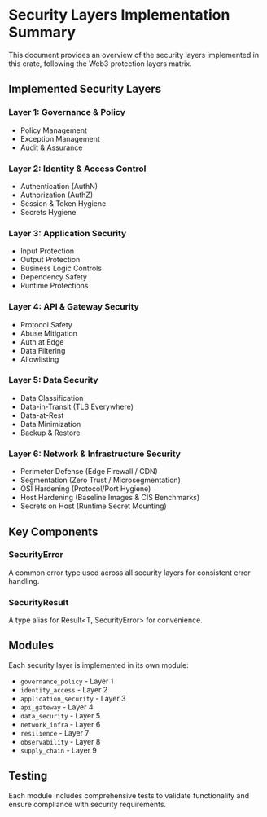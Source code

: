 # Security Layers Implementation Summary

This document provides an overview of the security layers implemented in this crate, following the Web3 protection layers matrix.

## Implemented Security Layers

### Layer 1: Governance & Policy
- Policy Management
- Exception Management
- Audit & Assurance

### Layer 2: Identity & Access Control
- Authentication (AuthN)
- Authorization (AuthZ)
- Session & Token Hygiene
- Secrets Hygiene

### Layer 3: Application Security
- Input Protection
- Output Protection
- Business Logic Controls
- Dependency Safety
- Runtime Protections

### Layer 4: API & Gateway Security
- Protocol Safety
- Abuse Mitigation
- Auth at Edge
- Data Filtering
- Allowlisting

### Layer 5: Data Security
- Data Classification
- Data-in-Transit (TLS Everywhere)
- Data-at-Rest
- Data Minimization
- Backup & Restore

### Layer 6: Network & Infrastructure Security
- Perimeter Defense (Edge Firewall / CDN)
- Segmentation (Zero Trust / Microsegmentation)
- OSI Hardening (Protocol/Port Hygiene)
- Host Hardening (Baseline Images & CIS Benchmarks)
- Secrets on Host (Runtime Secret Mounting)

## Key Components

### SecurityError
A common error type used across all security layers for consistent error handling.

### SecurityResult
A type alias for Result<T, SecurityError> for convenience.

## Modules

Each security layer is implemented in its own module:
- `governance_policy` - Layer 1
- `identity_access` - Layer 2
- `application_security` - Layer 3
- `api_gateway` - Layer 4
- `data_security` - Layer 5
- `network_infra` - Layer 6
- `resilience` - Layer 7
- `observability` - Layer 8
- `supply_chain` - Layer 9

## Testing

Each module includes comprehensive tests to validate functionality and ensure compliance with security requirements.